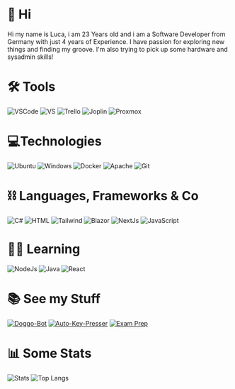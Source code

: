 # 👋 Hi

Hi my name is Luca, i am 23 Years old and i am a Software Developer from Germany with just 4 years of Experience. I have passion for exploring new things and finding my groove. I'm also trying to pick up some hardware and sysadmin skills!

# 🛠 Tools

![VSCode](https://img.shields.io/badge/IDE-VS_Code-0078D4?style=for-the-badge&logo=visual%20studio%20code&logoColor=white)
![VS](https://img.shields.io/badge/IDE-Visual_Studio-5C2D91?style=for-the-badge&logo=visual%20studio&logoColor=white)
![Trello](https://img.shields.io/badge/Trello-0052CC?style=for-the-badge&logo=trello&logoColor=white)
![Joplin](https://img.shields.io/badge/Joplin-1071D3?style=for-the-badge&logo=joplin&logoColor=white)
![Proxmox](https://img.shields.io/badge/Proxmox-E57000?style=for-the-badge&logo=proxmox&logoColor=white)

# 💻Technologies

![Ubuntu](https://img.shields.io/badge/Ubuntu-E95420?style=for-the-badge&logo=ubuntu&logoColor=white)
![Windows](https://img.shields.io/badge/Windows-0078D6?style=for-the-badge&logo=windows&logoColor=white)
![Docker](https://img.shields.io/badge/Docker-2496ED?style=for-the-badge&logo=docker&logoColor=white)
![Apache](https://img.shields.io/badge/Apache-D22128?style=for-the-badge&logo=apache&logoColor=white)
![Git](https://img.shields.io/badge/Git-F05032?style=for-the-badge&logo=git&logoColor=white)

# ⛓ Languages, Frameworks & Co

![C#](https://img.shields.io/badge/CSharp-239120?style=for-the-badge&logo=csharp&logoColor=white)
![HTML](https://img.shields.io/badge/HTML5-E34F26?style=for-the-badge&logo=html5&logoColor=white)
![Tailwind](https://img.shields.io/badge/Tailwind_CSS-06B6D4?style=for-the-badge&logo=tailwind%20css&logoColor=white)
![Blazor](https://img.shields.io/badge/Blazor-512BD4?style=for-the-badge&logo=blazor&logoColor=white)
![NextJs](https://img.shields.io/badge/Next.js-000000?style=for-the-badge&logo=Next.js&logoColor=white)
![JavaScript](https://img.shields.io/badge/JavaScript-F7DF1E?style=for-the-badge&logo=javascript&logoColor=black)


# 👨‍🎓 Learning

![NodeJs](https://img.shields.io/badge/Node.js-339933?style=for-the-badge&logo=Node.js&logoColor=white)
![Java](https://img.shields.io/badge/Java-F80000?style=for-the-badge&logo=Oracle&logoColor=white)
![React](https://img.shields.io/badge/React-61DAFB?style=for-the-badge&logo=React&logoColor=black)
<!-- ![](https://img.shields.io/badge/Godot-478CBF?style=for-the-badge&logo=GodotEngine&logoColor=white) -->


# 📚 See my Stuff

[![Doggo-Bot](https://github-readme-stats.vercel.app/api/pin/?username=lakayftw&repo=doggo-bot&theme=gruvbox)](https://github.com/LakayFTW/Doggo-Bot)
[![Auto-Key-Presser](https://github-readme-stats.vercel.app/api/pin/?username=lakayftw&repo=auto-presser&theme=gruvbox)](https://github.com/LakayFTW/auto-presser)
[![Exam Prep](https://github-readme-stats.vercel.app/api/pin/?username=lakayftw&repo=exam-prep-fiae-2023&theme=gruvbox)]()

# 📊 Some Stats

![Stats](https://github-readme-stats.vercel.app/api?username=lakayftw&show_icons=true&theme=gruvbox)
![Top Langs](https://github-readme-stats.vercel.app/api/top-langs/?username=lakayftw&layout=donut&theme=gruvbox)

<!---
LakayFTW/LakayFTW is a ✨ special ✨ repository because its `README.md` (this file) appears on your GitHub profile.
You can click the Preview link to take a look at your changes.
--->
